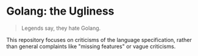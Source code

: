 # Golang: the Ugliness

> Legends say, they hate Golang.

This repository focuses on criticisms of the language specification, rather
than general complaints like "missing features" or vague criticisms.
